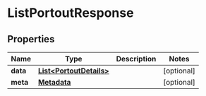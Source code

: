 

# ListPortoutResponse


## Properties

Name | Type | Description | Notes
------------ | ------------- | ------------- | -------------
**data** | [**List&lt;PortoutDetails&gt;**](PortoutDetails.md) |  |  [optional]
**meta** | [**Metadata**](Metadata.md) |  |  [optional]



